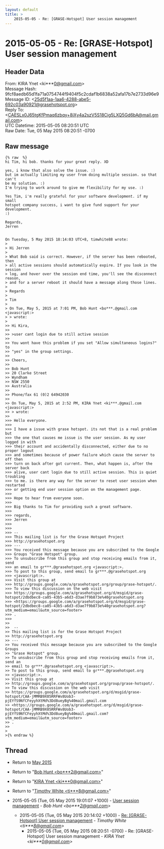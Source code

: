```yaml
---
layout: default
title: >
    2015-05-05 - Re: [GRASE-Hotspot] User session management
---
```


# 2015-05-05 - Re: [GRASE-Hotspot] User session management

## Header Data

From: KIRA Ynet \<ki***0@gmail.com\><br>
Message Hash: 9fcf8aedb65d1fa71a0754744f9404f5c2cdaf1b6838a52afa17b7e2733d96e9<br>
Message ID: \<25d5f1aa-1aa6-4288-abe5-692c03a90921@grasehotspot.org\><br>
Reply To: \<CAESLx0J65tgKfPmaq6zbqy+8iXy4a2szV5S18Cig5LXQ5Gd6bA@mail.gmail.com\><br>
UTC Datetime: 2015-05-05 08:20:51 UTC<br>
Raw Date: Tue, 05 May 2015 08:20:51 -0700<br>

## Raw message

```
{% raw  %}
hi Tim, hi bob. thanks for your great reply. XD

yes, i know that also solve the issue. :)
but im actually limiting my user from doing multiple session. so that can't 
be my solution. :)
I'm trying to work around to give me flexibility for my use. :)

Yes Tim, i'm really grateful for your software development. if my small 
hotspot company success, i want to give fund support for your development. 
:)

Regards,
Jerren


On Tuesday, 5 May 2015 18:14:03 UTC+8, timwhite88 wrote:
>
> Hi Jerren
>
> What Bob said is correct. However, if the server has been rebooted, then 
> all active sessions should automatically expire. If you look in the session 
> log, and hover over the session end time, you'll see the disconnect reason, 
> and for a server reboot it should have a message along those lines.
>
> Regards
>
> Tim
>
> On Tue, May 5, 2015 at 7:01 PM, Bob Hunt <bo***.@gmail.com <javascript:>
> > wrote:
>
>> Hi Kira,
>>
>> >user cant login due to still active session
>>
>> You wont have this problem if you set "Allow simultaneous logins?" to 
>> "yes" in the group settings.
>>
>> Cheers,
>>
>> Bob Hunt
>> 20 Clarke Street
>> Wyndham
>> NSW 2550
>> Australia
>>
>> Phone/fax 61 (0)2 64942030
>>
>> On Tue, May 5, 2015 at 2:52 PM, KIRA Ynet <ki***.@gmail.com <javascript:>
>> > wrote:
>>
>>> Hello everyone. 
>>>
>>> I have a issue with grase hotspot. its not that is a real problem but 
>>> the one that causes me issue is the user session. As my user logged in with 
>>> their account and accidentally disconnected, either due to no proper logout 
>>> and sometimes because of power failure which cause the server to off then 
>>> turn on back after got current. Then, what happen is, after the server back 
>>> alive, user cant login due to still active session. This is quiet troubling 
>>> to me. is there any way for the server to reset user session when restarted 
>>> or getting end user session option on the management page. 
>>>
>>> Hope to hear from everyone soon. 
>>>
>>> Big thanks to Tim for providing such a great software. 
>>>
>>> regards,
>>> Jerren
>>>  
>>>
>>> -- 
>>> This mailing list is for the Grase Hotspot Project 
>>> http://grasehotspot.org
>>> --- 
>>> You received this message because you are subscribed to the Google 
>>> Groups "Grase Hotspot" group.
>>> To unsubscribe from this group and stop receiving emails from it, send 
>>> an email to gr***.@grasehotspot.org <javascript:>.
>>> To post to this group, send email to gr***.@grasehotspot.org 
>>> <javascript:>.
>>> Visit this group at 
>>> http://groups.google.com/a/grasehotspot.org/group/grase-hotspot/.
>>> To view this discussion on the web visit 
>>> https://groups.google.com/a/grasehotspot.org/d/msgid/grase-hotspot/2dbdbec8-ca05-43b5-a6d3-d3ae7f9b873e%40grasehotspot.org 
>>> <https://groups.google.com/a/grasehotspot.org/d/msgid/grase-hotspot/2dbdbec8-ca05-43b5-a6d3-d3ae7f9b873e%40grasehotspot.org?utm_medium=email&utm_source=footer>
>>> .
>>>
>>
>>  -- 
>> This mailing list is for the Grase Hotspot Project 
>> http://grasehotspot.org
>> --- 
>> You received this message because you are subscribed to the Google Groups 
>> "Grase Hotspot" group.
>> To unsubscribe from this group and stop receiving emails from it, send an 
>> email to gr***.@grasehotspot.org <javascript:>.
>> To post to this group, send email to gr***.@grasehotspot.org 
>> <javascript:>.
>> Visit this group at 
>> http://groups.google.com/a/grasehotspot.org/group/grase-hotspot/.
>> To view this discussion on the web visit 
>> https://groups.google.com/a/grasehotspot.org/d/msgid/grase-hotspot/CAA-jMMRB9X05RRFWv8Uob3-pjEYfS9NfCFeyyhXtMd%3Dd8ueyBg%40mail.gmail.com 
>> <https://groups.google.com/a/grasehotspot.org/d/msgid/grase-hotspot/CAA-jMMRB9X05RRFWv8Uob3-pjEYfS9NfCFeyyhXtMd%3Dd8ueyBg%40mail.gmail.com?utm_medium=email&utm_source=footer>
>> .
>>
>
>{% endraw %}
```

## Thread

+ Return to [May 2015](/archive/2015/05)

+ Return to "[Bob Hunt <bo***2<span>@</span>gmail.com>](/authors/bo___2_at_gmail_com)"
+ Return to "[KIRA Ynet <ki***0<span>@</span>gmail.com>](/authors/ki___0_at_gmail_com)"
+ Return to "[Timothy White <ti***8<span>@</span>gmail.com>](/authors/ti___8_at_gmail_com)"

+ 2015-05-05 (Tue, 05 May 2015 19:01:07 +1000) - [User session management](/archive/2015/05/2d3302ae61383a99dc33c4817873f95bb0028d7849d0ec57902a2e6f83035fbe) - _Bob Hunt \<bo***2@gmail.com\>_
  + 2015-05-05 (Tue, 05 May 2015 20:14:02 +1000) - [Re: [GRASE-Hotspot] User session management](/archive/2015/05/0695afe5d50447438fb54e652b89c399a9e536c3d96ab8fff33094751a79af9f) - _Timothy White \<ti***8@gmail.com\>_
    + 2015-05-05 (Tue, 05 May 2015 08:20:51 -0700) - Re: [GRASE-Hotspot] User session management - _KIRA Ynet \<ki***0@gmail.com\>_

